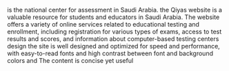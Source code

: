 is the national center for assessment in Saudi Arabia.
the Qiyas website is a valuable resource for students and educators in Saudi Arabia. 
The website offers a variety of online services related to educational testing and enrollment,
including registration for various types of exams, access to test results and scores,
and information about computer-based testing centers design the site is well designed and optimized for speed and performance,
with easy-to-read fonts and high contrast between font and background colors and The content is concise yet useful
